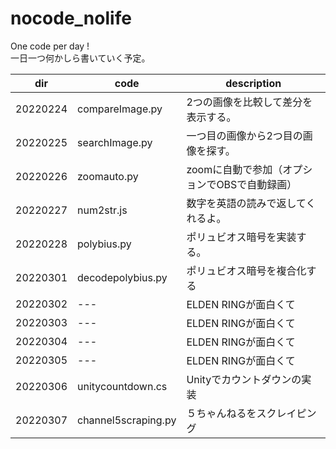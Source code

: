 # nocode_nolife
One code per day !  
一日一つ何かしら書いていく予定。  

|dir|code|description|
|---|----|-----------|
|20220224|compareImage.py|2つの画像を比較して差分を表示する。|
|20220225|searchImage.py|一つ目の画像から2つ目の画像を探す。|
|20220226|zoomauto.py|zoomに自動で参加（オプションでOBSで自動録画）|
|20220227|num2str.js|数字を英語の読みで返してくれるよ。|
|20220228|polybius.py|ポリュビオス暗号を実装する。|
|20220301|decodepolybius.py|ポリュビオス暗号を複合化する|
|20220302|---|ELDEN RINGが面白くて|
|20220303|---|ELDEN RINGが面白くて|
|20220304|---|ELDEN RINGが面白くて|
|20220305|---|ELDEN RINGが面白くて|
|20220306|unitycountdown.cs|Unityでカウントダウンの実装|
|20220307|channel5scraping.py|５ちゃんねるをスクレイピング|